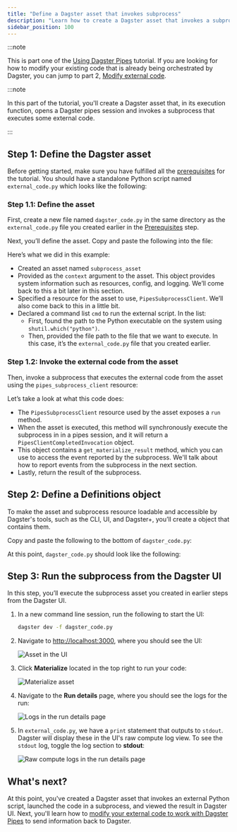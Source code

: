 ```yaml
---
title: "Define a Dagster asset that invokes subprocess"
description: "Learn how to create a Dagster asset that invokes a subprocess that executes external code."
sidebar_position: 100
---
```


:::note

This is part one of the [Using Dagster Pipes](/guides/build/external-pipelines/using-dagster-pipes) tutorial. If you are looking for how to modify your existing code that is already being orchestrated by Dagster, you can jump to part 2, [Modify external code](/guides/build/external-pipelines/using-dagster-pipes/modify-external-code).

:::note

In this part of the tutorial, you'll create a Dagster asset that, in its execution function, opens a Dagster pipes session and invokes a subprocess that executes some external code.

:::

## Step 1: Define the Dagster asset

Before getting started, make sure you have fulfilled all the [prerequisites](/guides/build/external-pipelines/using-dagster-pipes#prerequisites) for the tutorial. You should have a standalone Python script named `external_code.py` which looks like the following:

<CodeExample path="docs_snippets/docs_snippets/guides/dagster/dagster_pipes/subprocess/part_1/external_code.py" lineStart="3" />

### Step 1.1: Define the asset

First, create a new file named `dagster_code.py` in the same directory as the `external_code.py` file you created earlier in the [Prerequisites](/guides/build/external-pipelines/using-dagster-pipes#prerequisites) step.

Next, you’ll define the asset. Copy and paste the following into the file:


<CodeExample path="docs_snippets/docs_snippets/guides/dagster/dagster_pipes/subprocess/part_1/dagster_code.py" startAfter="start_asset_marker" endBefore="end_asset_marker" />

Here’s what we did in this example:

- Created an asset named `subprocess_asset`
- Provided <PyObject section="execution" module="dagster" object="AssetExecutionContext" /> as the `context` argument to the asset. This object provides system information such as resources, config, and logging. We’ll come back to this a bit later in this section.
- Specified a resource for the asset to use, `PipesSubprocessClient`. We’ll also come back to this in a little bit.
- Declared a command list `cmd` to run the external script. In the list:
  - First, found the path to the Python executable on the system using `shutil.which("python")`.
  - Then, provided the file path to the file that we want to execute. In this case, it’s the `external_code.py` file that you created earlier.

### Step 1.2: Invoke the external code from the asset

Then, invoke a subprocess that executes the external code from the asset using the `pipes_subprocess_client` resource:


<CodeExample path="docs_snippets/docs_snippets/guides/dagster/dagster_pipes/subprocess/part_1/dagster_code.py" startAfter="start_asset_marker" endBefore="end_asset_marker" />

Let’s take a look at what this code does:

- The `PipesSubprocessClient` resource used by the asset exposes a `run` method.
- When the asset is executed, this method will synchronously execute the subprocess in in a pipes session, and it will return a `PipesClientCompletedInvocation` object.
- This object contains a `get_materialize_result` method, which you can use to access the <PyObject section="assets" module="dagster" object="MaterializeResult" /> event reported by the subprocess. We'll talk about how to report events from the subprocess in the next section.
- Lastly, return the result of the subprocess.

## Step 2: Define a Definitions object

To make the asset and subprocess resource loadable and accessible by Dagster's tools, such as the CLI, UI, and Dagster+, you’ll create a <PyObject section="definitions" module="dagster" object="Definitions" /> object that contains them.

Copy and paste the following to the bottom of `dagster_code.py`:

<CodeExample path="docs_snippets/docs_snippets/guides/dagster/dagster_pipes/subprocess/part_1/dagster_code.py" startAfter="start_definitions_marker" endBefore="end_definitions_marker" />

At this point, `dagster_code.py` should look like the following:

<CodeExample path="docs_snippets/docs_snippets/guides/dagster/dagster_pipes/subprocess/part_1/dagster_code_finished.py" />

## Step 3: Run the subprocess from the Dagster UI

In this step, you’ll execute the subprocess asset you created in earlier steps from the Dagster UI.

1. In a new command line session, run the following to start the UI:

   ```bash
   dagster dev -f dagster_code.py
   ```

2. Navigate to [http://localhost:3000](http://localhost:3000), where you should see the UI:

    ![Asset in the UI](/images/guides/build/external-pipelines/subprocess/part-1-step-3-2-asset.png)

3. Click **Materialize** located in the top right to run your code:

    ![Materialize asset](/images/guides/build/external-pipelines/subprocess/part-1-step-3-3-materialize.png)

4. Navigate to the **Run details** page, where you should see the logs for the run:

   ![Logs in the run details page](/images/guides/build/external-pipelines/subprocess/part-1-step-3-4-logs.png)

5. In `external_code.py`, we have a `print` statement that outputs to `stdout`. Dagster will display these in the UI's raw compute log view. To see the `stdout` log, toggle the log section to **stdout**:

   ![Raw compute logs in the run details page](/images/guides/build/external-pipelines/subprocess/part-1-step-3-5-stdout.png)

## What's next?

At this point, you've created a Dagster asset that invokes an external Python script, launched the code in a subprocess, and viewed the result in Dagster UI. Next, you'll learn how to [modify your external code to work with Dagster Pipes](/guides/build/external-pipelines/using-dagster-pipes/modify-external-code) to send information back to Dagster.

